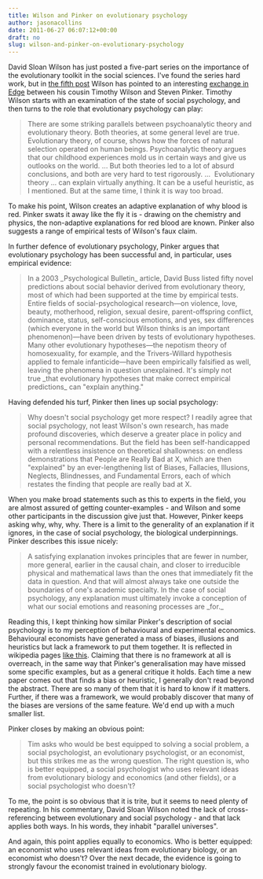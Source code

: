 ```yaml
---
title: Wilson and Pinker on evolutionary psychology
author: jasonacollins
date: 2011-06-27 06:07:12+00:00
draft: no
slug: wilson-and-pinker-on-evolutionary-psychology
---
```


David Sloan Wilson has just posted a five-part series on the importance of the evolutionary toolkit in the social sciences. I've found the series hard work, but in [the fifth post](http://scienceblogs.com/evolution/2011/06/19/whats-evolution-got-to-do-with-4/) Wilson has pointed to an interesting [exchange in Edge](http://edge.org/conversation/social_psychological_narrative) between his cousin Timothy Wilson and Steven Pinker. Timothy Wilson starts with an examination of the state of social psychology, and then turns to the role that evolutionary psychology can play:


<blockquote>There are some striking parallels between psychoanalytic theory and  evolutionary theory. Both theories, at some general level are true.  Evolutionary theory, of course, shows how the forces of natural  selection operated on human beings. Psychoanalytic theory argues that  our childhood experiences mold us in certain ways and give us outlooks  on the world. ... But both theories led to a lot of absurd conclusions, and both are very  hard to test rigorously. ...  Evolutionary theory ... can explain  virtually anything. It can be a useful heuristic, as I mentioned. But at  the same time, I think it is way too broad.</blockquote>


To make his point, Wilson creates an adaptive explanation of why blood is red. Pinker swats it away like the fly it is - drawing on the chemistry and physics, the non-adaptive explanations for red blood are known. Pinker also suggests a range of empirical tests of Wilson's faux claim.

In further defence of evolutionary psychology, Pinker argues that evolutionary psychology has been successful and, in particular, uses empirical evidence:


<blockquote>In a 2003 _Psychological Bulletin_ article, David Buss listed  fifty novel predictions about social behavior derived from evolutionary  theory, most of which had been supported at the time by empirical tests.  Entire fields of social-psychological research—on violence, love,  beauty, motherhood, religion, sexual desire, parent-offspring conflict,  dominance, status, self-conscious emotions, and yes, sex differences  (which everyone in the world but Wilson thinks is an important  phenomenon)—have been driven by tests of evolutionary hypotheses. Many  other evolutionary hypotheses—the nepotism theory of homosexuality, for  example, and the Trivers-Willard hypothesis applied to female  infanticide—have been empirically falsified as well, leaving the  phenomena in question unexplained. It's simply not true _that evolutionary hypotheses that make correct empirical predictions_ can "explain anything."</blockquote>


Having defended his turf, Pinker then lines up social psychology:


<blockquote>Why doesn't social psychology get more respect? I readily agree that  social psychology, not least Wilson's own research, has made profound  discoveries, which deserve a greater place in policy and personal  recommendations. But the field has been self-handicapped with a  relentless insistence on theoretical shallowness: on endless  demonstrations that People are Really Bad at X, which are then  "explained" by an ever-lengthening list of Biases, Fallacies, Illusions,  Neglects, Blindnesses, and Fundamental Errors, each of which restates  the finding that people are really bad at X.</blockquote>


When you make broad statements such as this to experts in the field, you are almost assured of getting counter-examples - and Wilson and some other participants in the discussion give just that. However, Pinker keeps asking why, why, why. There is a limit to the generality of an explanation if it ignores, in the case of social psychology, the biological underpinnings. Pinker describes this issue nicely:


<blockquote>A satisfying explanation invokes principles that are fewer in number,  more general, earlier in the causal chain, and closer to irreducible  physical and mathematical laws than the ones that immediately fit the  data in question. And that will almost always take one outside the  boundaries of one's academic specialty. In the case of social  psychology, any explanation must ultimately invoke a conception of what  our social emotions and reasoning processes are _for._</blockquote>


Reading this, I kept thinking how similar Pinker's description of social psychology is to my perception of behavioural and experimental economics. Behavioural economists have generated a mass of biases, illusions and heuristics but lack a framework to put them together. It is reflected in wikipedia pages [like this](http://en.wikipedia.org/wiki/List_of_cognitive_biases). Claiming that there is no framework at all is overreach, in the same way that Pinker's generalisation may have missed some specific examples, but as a general critique it holds. Each time a new paper comes out that finds a bias or heuristic, I generally don't read beyond the abstract. There are so many of them that it is hard to know if it matters. Further, if there was a framework, we would probably discover that many of the biases are versions of the same feature. We'd end up with a much smaller list.

Pinker closes by making an obvious point:


<blockquote>Tim asks who would be best equipped to solving a social problem, a  social psychologist, an evolutionary psychologist, or an economist, but  this strikes me as the wrong question. The right question is, who is  better equipped, a social psychologist who uses relevant ideas from  evolutionary biology and economics (and other fields), or a social  psychologist who doesn't?</blockquote>


To me, the point is so obvious that it is  trite, but it seems to need plenty of repeating. In his commentary, David Sloan Wilson noted the lack of cross-referencing between evolutionary and social psychology - and that lack applies both ways. In his words, they inhabit "parallel universes".

And again, this point applies equally to economics. Who is  better equipped: an economist who uses relevant ideas from evolutionary  biology, or an economist who doesn't? Over the next decade, the  evidence is going to strongly favour the economist trained in  evolutionary biology.
